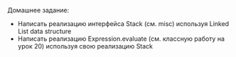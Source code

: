 Домашнее задание:

* Написать реализацию интерфейса Stack (см. misc) используя Linked List data structure
* Написать реализацию Expression.evaluate (см. классную работу на урок 20) используя свою реализацию Stack

